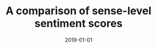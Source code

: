 ---
# Documentation: https://wowchemy.com/docs/managing-content/

title: A comparison of sense-level sentiment scores
subtitle: ''
summary: ''
authors:
- Francis Bond
- janz
- piasecki
tags: []
categories: []
date: '2019-01-01'
lastmod: 2022-10-07T05:08:04Z
featured: false
draft: false

# Featured image
# To use, add an image named `featured.jpg/png` to your page's folder.
# Focal points: Smart, Center, TopLeft, Top, TopRight, Left, Right, BottomLeft, Bottom, BottomRight.
image:
  caption: ''
  focal_point: ''
  preview_only: false

# Projects (optional).
#   Associate this post with one or more of your projects.
#   Simply enter your project's folder or file name without extension.
#   E.g. `projects = ["internal-project"]` references `content/project/deep-learning/index.md`.
#   Otherwise, set `projects = []`.
projects: []
publishDate: '2022-10-07T05:08:02.922648Z'
publication_types:
- '1'
abstract: ''
publication: '*Proceedings of the Tenth Global Wordnet Conference : July 23-27, 2019,
  Wrocław (Poland)*'
links:
- name: URL
  url: https://clarin-pl.eu/dspace/handle/11321/718
---